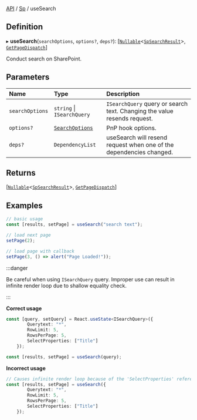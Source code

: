 [API](API/index.md) / [Sp](API/index.md#sp) / useSearch

## Definition

▸ **useSearch**(`searchOptions`, `options?`, `deps?`): [[`Nullable`](NullableT.md#nullable)<[`SpSearchResult`](SpSearchResult.md)\>, [`GetPageDispatch`](API/Types/GetPageDispatch.md)]

Conduct search on SharePoint.

## Parameters

| Name | Type | Description |
| :------ | :------ | :------ |
| `searchOptions` | `string` \| `ISearchQuery` | `ISearchQuery` query or search text. Changing the value resends request. |
| `options?` | [`SearchOptions`](SearchOptions.md) | PnP hook options. |
| `deps?` | `DependencyList` | useSearch will resend request when one of the dependencies changed. |

## Returns

[[`Nullable`](NullableT.md#nullable)<[`SpSearchResult`](SpSearchResult.md)\>, [`GetPageDispatch`](API/Types/GetPageDispatch.md)]

## Examples

```typescript
// basic usage
const [results, setPage] = useSearch("search text");

// load next page
setPage(2);

// load page with callback
setPage(3, () => alert("Page Loaded!"));
```

:::danger

Be careful when using `ISearchQuery` query. Improper use can result in infinite render loop due to shallow equality check.

:::

**Correct usage**

```typescript
const [query, setQuery] = React.useState<ISearchQuery>({
        Querytext: "*",
        RowLimit: 5,
        RowsPerPage: 5,
        SelectProperties: ["Title"]
	});

const [results, setPage] = useSearch(query);
```

**Incorrect usage**

```typescript
// Causes infinite render loop because of the 'SelectProperties' reference always changes and shallowEquality check always fails.
const [results, setPage] = useSearch({
        Querytext: "*",
        RowLimit: 5,
        RowsPerPage: 5,
        SelectProperties: ["Title"]
	});
```